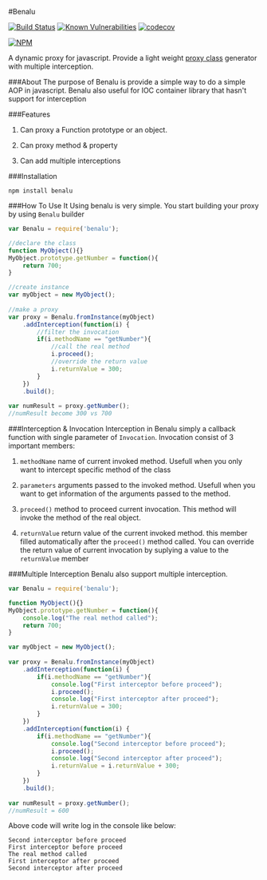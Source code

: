 #Benalu

[![Build Status](https://travis-ci.org/ktutnik/benalu.svg?branch=master)](https://travis-ci.org/ktutnik/benalu)
[![Known Vulnerabilities](https://snyk.io/test/github/ktutnik/benalu/61a461a5c488644682af5dee54e926d6ea3fe9af/badge.svg)](https://snyk.io/test/github/ktutnik/benalu/61a461a5c488644682af5dee54e926d6ea3fe9af)
[![codecov](https://codecov.io/gh/ktutnik/benalu/branch/master/graph/badge.svg)](https://codecov.io/gh/ktutnik/benalu)

[![NPM](https://nodei.co/npm/benalu.png?downloads=true&downloadRank=true&stars=true)](https://nodei.co/npm/benalu/)

A dynamic proxy for javascript. 
Provide a light weight [proxy class](https://en.wikipedia.org/wiki/Proxy_pattern)
generator with multiple interception.

###About
The purpose of Benalu is provide a simple way to do a simple AOP in javascript. 
Benalu also useful for IOC container library that hasn't support for interception

###Features
1. Can proxy a Function prototype or an object.

2. Can proxy method & property 

3. Can add multiple interceptions

###Installation
```
npm install benalu
```

###How To Use It
Using benalu is very simple. You start building your proxy by using `Benalu` builder

```Javascript
var Benalu = require('benalu');

//declare the class
function MyObject(){}
MyObject.prototype.getNumber = function(){
    return 700;
}

//create instance
var myObject = new MyObject();
     
//make a proxy   
var proxy = Benalu.fromInstance(myObject)
    .addInterception(function(i) {
        //filter the invocation
        if(i.methodName == "getNumber"){
            //call the real method
            i.proceed();
            //override the return value
            i.returnValue = 300;
        }
    })
    .build();
    
var numResult = proxy.getNumber();
//numResult become 300 vs 700
```

###Interception & Invocation
Interception in Benalu simply a callback function with single parameter of `Invocation`.
Invocation consist of 3 important members:

1. `methodName` name of current invoked method. Usefull when you only want to intercept 
specific method of the class

2. `parameters` arguments passed to the invoked method. Usefull when you want to get 
information of the arguments passed to the method.

3. `proceed()` method to proceed current invocation. This method will invoke the 
method of the real object.

4. `returnValue` return value of the current invoked method. this member filled 
automatically after the `proceed()` method called. You can override the return value 
of current invocation by suplying a value to the `returnValue` member

###Multiple Interception
Benalu also support multiple interception. 

```Javascript
var Benalu = require('benalu');

function MyObject(){}
MyObject.prototype.getNumber = function(){
    console.log("The real method called");
    return 700;
}

var myObject = new MyObject();
     
var proxy = Benalu.fromInstance(myObject)
    .addInterception(function(i) {
        if(i.methodName == "getNumber"){
            console.log("First interceptor before proceed");
            i.proceed();
            console.log("First interceptor after proceed");
            i.returnValue = 300;
        }
    })
    .addInterception(function(i) {
        if(i.methodName == "getNumber"){
            console.log("Second interceptor before proceed");
            i.proceed();
            console.log("Second interceptor after proceed");
            i.returnValue = i.returnValue + 300;
        }
    })
    .build();
    
var numResult = proxy.getNumber();
//numResult = 600
```

Above code will write log in the console like below:

```
Second interceptor before proceed
First interceptor before proceed
The real method called
First interceptor after proceed
Second interceptor after proceed
```

